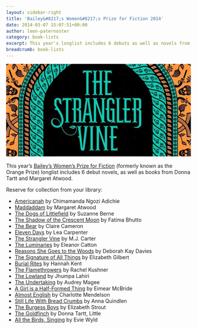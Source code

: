 ```yaml
---
layout: sidebar-right
title: 'Bailey&#8217;s Women&#8217;s Prize for Fiction 2014'
date: 2014-03-07 15:07:51+00:00
author: leon-paternoster
category: book-lists
excerpt: This year's longlist includes 6 debuts as well as novels from superstar authors.
breadcrumb: book-lists
---
```

![The Strangler Vine by M J Carter](/images/featured/featured-the-strangler-vine.jpg)

This year&#8217;s [Bailey&#8217;s Women&#8217;s Prize for Fiction](http://www.thebookseller.com/news/catton-tartt-and-atwood-baileys-womens-prize-longlist.html) (formerly known as the Orange Prize) longlist includes 6 debut novels, as well as books from Donna Tartt and Margaret Atwood.

Reserve for collection from your library:

  * [Americanah](http://suffolk.spydus.co.uk/cgi-bin/spydus.exe/ENQ/OPAC/BIBENQ/11218319?QRY=CTIBIB%3C%20IRN(18445298)&QRYTEXT=Americanah) by Chimamanda Ngozi Adichie
  * [Maddaddam](http://suffolk.spydus.co.uk/cgi-bin/spydus.exe/ENQ/OPAC/BIBENQ/11218639?QRY=CTIBIB%3C%20IRN(23267003)&QRYTEXT=MaddAddam) by Margaret Atwood
  * [The Dogs of Littlefield](http://suffolk.spydus.co.uk/cgi-bin/spydus.exe/ENQ/OPAC/BIBENQ/11219126?QRY=CTIBIB%3C%20IRN(26248697)&QRYTEXT=The%20dogs%20of%20Littlefield) by Suzanne Berne
  * [The Shadow of the Crescent Moon](http://suffolk.spydus.co.uk/cgi-bin/spydus.exe/ENQ/OPAC/BIBENQ/11219651?QRY=CTIBIB%3C%20IRN(26248702)&QRYTEXT=The%20shadow%20of%20the%20crescent%20moon) by Fatima Bhutto
  * [The Bear](http://suffolk.spydus.co.uk/cgi-bin/spydus.exe/ENQ/OPAC/BIBENQ/11259846?QRY=CTIBIB%3C%20IRN(544573)&QRYTEXT=The%20bear) by Claire Cameron
  * [Eleven Days](http://suffolk.spydus.co.uk/cgi-bin/spydus.exe/ENQ/OPAC/BIBENQ/11221522?QRY=CTIBIB%3C%20IRN(1025640)&QRYTEXT=Eleven%20days) by Lea Carpenter
  * [The Strangler Vine](http://suffolk.spydus.co.uk/cgi-bin/spydus.exe/ENQ/OPAC/BIBENQ/11221933?QRY=CTIBIB%3C%20IRN(28445359)&QRYTEXT=The%20strangler%20vine) by M.J. Carter
  * [The Luminaries](http://suffolk.spydus.co.uk/cgi-bin/spydus.exe/ENQ/OPAC/BIBENQ/11222314?QRY=CTIBIB%3C%20IRN(27170966)&QRYTEXT=The%20luminaries) by Eleanor Catton
  * [Reasons She Goes to the Woods](http://suffolk.spydus.co.uk/cgi-bin/spydus.exe/ENQ/OPAC/BIBENQ/11261142?QRY=CTIBIB%3C%20IRN(32042580)&QRYTEXT=Reasons%20she%20goes%20to%20the%20woods) by Deborah Kay Davies
  * [The Signature of All Things](http://suffolk.spydus.co.uk/cgi-bin/spydus.exe/ENQ/OPAC/BIBENQ/11222932?QRY=CTIBIB%3C%20IRN(25013925)&QRYTEXT=The%20signature%20of%20all%20things) by Elizabeth Gilbert
  * [Burial Rites](http://suffolk.spydus.co.uk/cgi-bin/spydus.exe/ENQ/OPAC/BIBENQ/11223394?QRY=CTIBIB%3C%20IRN(23033570)&QRYTEXT=Burial%20rites) by Hannah Kent
  * [The Flamethrowers](http://suffolk.spydus.co.uk/cgi-bin/spydus.exe/ENQ/OPAC/BIBENQ/11223909?QRY=CTIBIB%3C%20IRN(34298451)&QRYTEXT=The%20flamethrowers) by Rachel Kushner
  * [The Lowland](http://suffolk.spydus.co.uk/cgi-bin/spydus.exe/ENQ/OPAC/BIBENQ/11224354?QRY=CTIBIB%3C%20IRN(14212152)&QRYTEXT=The%20lowland) by Jhumpa Lahiri
  * [The Undertaking](http://suffolk.spydus.co.uk/cgi-bin/spydus.exe/ENQ/OPAC/BIBENQ/11262173?QRY=CTIBIB%3C%20IRN(1353817)&QRYTEXT=The%20undertaking) by Audrey Magee
  * [A Girl is a Half-Formed Thing](http://suffolk.spydus.co.uk/cgi-bin/spydus.exe/ENQ/OPAC/BIBENQ/11224973?QRY=CTIBIB%3C%20IRN(22822013)&QRYTEXT=A%20girl%20is%20a%20half-formed%20thing) by Eimear McBride
  * [Almost English](http://suffolk.spydus.co.uk/cgi-bin/spydus.exe/ENQ/OPAC/BIBENQ/11225375?QRY=CTIBIB%3C%20IRN(23033568)&QRYTEXT=Almost%20English) by Charlotte Mendelson
  * [Still Life With Bread Crumbs](http://suffolk.spydus.co.uk/cgi-bin/spydus.exe/ENQ/OPAC/BIBENQ/11225634?QRY=CTIBIB%3C%20IRN(31448158)&QRYTEXT=Still%20life%20with%20bread%20crumbs) by Anna Quindlen
  * [The Burgess Boys](http://suffolk.spydus.co.uk/cgi-bin/spydus.exe/ENQ/OPAC/BIBENQ/11225997?QRY=CTIBIB%3C%20IRN(18444598)&QRYTEXT=The%20Burgess%20boys) by Elizabeth Strout
  * [The Goldfinch](http://suffolk.spydus.co.uk/cgi-bin/spydus.exe/ENQ/OPAC/BIBENQ/11226252?QRY=CTIBIB%3C%20IRN(24790609)&QRYTEXT=The%20goldfinch) by Donna Tartt, Little
  * [All the Birds, Singing](http://suffolk.spydus.co.uk/cgi-bin/spydus.exe/ENQ/OPAC/BIBENQ/11226812?QRY=CTIBIB%3C%20IRN(20751697)&QRYTEXT=All%20the%20birds%2C%20singing) by Evie Wyld
